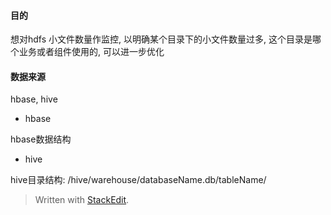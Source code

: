 #### 目的 
想对hdfs 小文件数量作监控, 以明确某个目录下的小文件数量过多, 这个目录是哪个业务或者组件使用的, 可以进一步优化

#### 数据来源
hbase, hive

* hbase

hbase数据结构

* hive 

hive目录结构: /hive/warehouse/databaseName.db/tableName/





> Written with [StackEdit](https://stackedit.io/).
<!--stackedit_data:
eyJoaXN0b3J5IjpbMTE1NDg3OTgxNSwyMDE2MDg2ODNdfQ==
-->